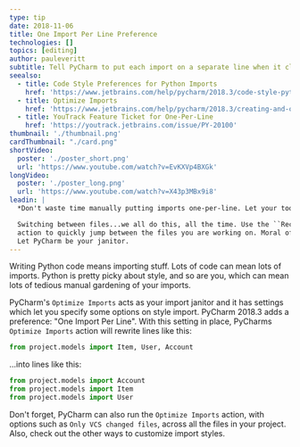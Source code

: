 ```yaml
---
type: tip
date: 2018-11-06
title: One Import Per Line Preference
technologies: []
topics: [editing]
author: pauleveritt
subtitle: Tell PyCharm to put each import on a separate line when it cleans up your imports.
seealso:
  - title: Code Style Preferences for Python Imports
    href: 'https://www.jetbrains.com/help/pycharm/2018.3/code-style-python.html#imports'
  - title: Optimize Imports
    href: 'https://www.jetbrains.com/help/pycharm/2018.3/creating-and-optimizing-imports.html#optimize-imports-in-project'
  - title: YouTrack Feature Ticket for One-Per-Line
    href: 'https://youtrack.jetbrains.com/issue/PY-20100'
thumbnail: './thumbnail.png'
cardThumbnail: "./card.png"
shortVideo:
  poster: './poster_short.png'
  url: 'https://www.youtube.com/watch?v=EvKXVp4BXGk'
longVideo:
  poster: './poster_long.png'
  url: 'https://www.youtube.com/watch?v=X43p3MBx9i8'
leadin: |
  *Don't waste time manually putting imports one-per-line. Let your tool do it.*

  Switching between files...we all do this, all the time. Use the ``Recent Files`` 
  action to quickly jump between the files you are working on. Moral of the story? 
  Let PyCharm be your janitor.
---
```


Writing Python code means importing stuff. Lots of code can mean lots
of imports. Python is pretty picky about style, and so are you, which
can mean lots of tedious manual gardening of your imports.

PyCharm's `Optimize Imports` acts as your import janitor and it
has settings which let you specify some options on style import. PyCharm
2018.3 adds a preference: "One Import Per Line". With this setting in
place, PyCharms `Optimize Imports` action will rewrite lines like this:

```python
from project.models import Item, User, Account
```

...into lines like this:

```python
from project.models import Account
from project.models import Item
from project.models import User
```

Don't forget, PyCharm can also run the `Optimize Imports` action, with
options such as `Only VCS changed files`, across all the files in your
project. Also, check out the other ways to customize import styles.
